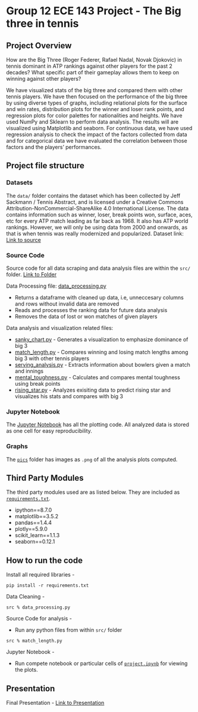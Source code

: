 # Group 12 ECE 143 Project - The Big three in tennis

## Project Overview

How are the Big Three (Roger Federer, Rafael Nadal, Novak Djokovic) in tennis dominant in ATP rankings against other players for the past 2 decades? What specific part of their gameplay allows them to keep on winning against other players?

We have visualized stats of the big three and compared them with other tennis players. We have then focused on the performance of the big three by using diverse types of graphs, including relational plots for the surface and win rates, distribution plots for the winner and loser rank points, and regression plots for color palettes for nationalities and heights. We have used NumPy and Sklearn to perform data analysis. The results will are visualized using Matplotlib and seaborn. For continuous data, we have used regression analysis to check the impact of the factors collected from data and for categorical data we have evaluated the correlation between those factors and the players’ performances.

## Project file structure

### Datasets

The `data/` folder contains the dataset which has been collected by Jeff Sackmann / Tennis Abstract, and is licensed under a Creative Commons Attribution-NonCommercial-ShareAlike 4.0 International License.
The data contains information such as winner, loser, break points won, surface, aces, etc for every ATP match leading as far back as 1968. It also has ATP world rankings. However, we will only be using data from 2000 and onwards, as that is when tennis was really modernized and popularized.
Dataset link: [Link to source](https://github.com/JeffSackmann/tennis_atp)

### Source Code

Source code for all data scraping and data analysis files are within the `src/` folder. [Link to Folder](src/)

Data Processing file: [data_processing.py](src/data_processing.py) 
- Returns a dataframe with cleaned up data, i.e, unneccesary columns and rows without invalid data are removed
- Reads and processes the ranking data for future data analysis
- Removes the data of lost or won matches of given players

Data analysis and visualization related files:


- [sanky_chart.py](src/sanky_chart.py) - Generates a visualization to emphasize dominance of big 3
- [match_length.py](src/match_length.py) - Compares winning and losing match lengths among big 3 with other tennis players
- [serving_analysis.py](src/serving_analysis.py) - Extracts information about bowlers given a match and innings
- [mental_toughness.py](src/mental_toughness.py) - Calculates and compares mental toughness using break points
- [rising_star.py](src/rising_star.py) - Analyzes exisiting data to predict rising star and visualizes his stats and compares with big 3

### Jupyter Notebook

The [Jupyter Notebook](project.ipynb) has all the plotting code. All analyzed data is stored as one cell for easy reproducibility.

### Graphs

The [`pics`](pics/) folder has images as `.png` of all the analysis plots computed.

## Third Party Modules

The third party modules used are as listed below. They are included as [`requirements.txt`](requirements.txt).

- ipython==8.7.0
- matplotlib==3.5.2
- pandas==1.4.4
- plotly==5.9.0
- scikit_learn==1.1.3
- seaborn==0.12.1

## How to run the code

Install all required libraries -

```
pip install -r requirements.txt
```
Data Cleaning -

```
src % data_processing.py
```

Source Code for analysis -

- Run any python files from within `src/` folder

```
src % match_length.py
```

Jupyter Notebook -

- Run compete notebook or particular cells of [`project.ipynb`](project.ipynb) for viewing the plots.

## Presentation

Final Presentation - [Link to Presentation](presentation_group12.pdf)

